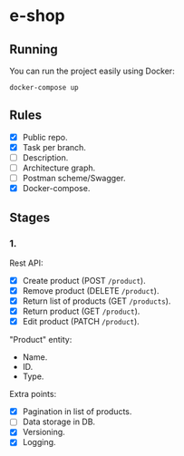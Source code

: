 # e-shop
## Running
You can run the project easily using Docker:
```shell script
docker-compose up
```

## Rules
- [x] Public repo.
- [x] Task per branch.
- [ ] Description.
- [ ] Architecture graph.
- [ ] Postman scheme/Swagger.
- [x] Docker-compose.

## Stages
### 1.
Rest API:
- [x] Create product (POST `/product`).
- [x] Remove product (DELETE `/product`).
- [x] Return list of products (GET `/products`).
- [x] Return product (GET `/product`).
- [x] Edit product (PATCH `/product`).

"Product" entity:
* Name.
* ID.
* Type.

Extra points:
- [x] Pagination in list of products.
- [ ] Data storage in DB.
- [x] Versioning.
- [x] Logging.
